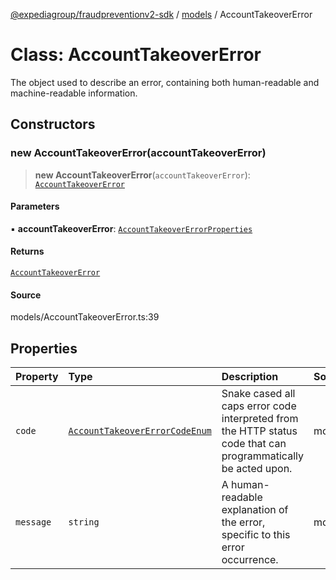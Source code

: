 [@expediagroup/fraudpreventionv2-sdk](../../index.md) / [models](../index.md) / AccountTakeoverError

# Class: AccountTakeoverError

The object used to describe an error, containing both human-readable and machine-readable information.

## Constructors

### new AccountTakeoverError(accountTakeoverError)

> **new AccountTakeoverError**(`accountTakeoverError`): [`AccountTakeoverError`](AccountTakeoverError.md)

#### Parameters

▪ **accountTakeoverError**: [`AccountTakeoverErrorProperties`](../interfaces/AccountTakeoverErrorProperties.md)

#### Returns

[`AccountTakeoverError`](AccountTakeoverError.md)

#### Source

models/AccountTakeoverError.ts:39

## Properties

| Property | Type | Description | Source |
| :------ | :------ | :------ | :------ |
| `code` | [`AccountTakeoverErrorCodeEnum`](../type-aliases/AccountTakeoverErrorCodeEnum.md) | Snake cased all caps error code interpreted from the HTTP status code that can programmatically be acted upon. | models/AccountTakeoverError.ts:32 |
| `message` | `string` | A human-readable explanation of the error, specific to this error occurrence. | models/AccountTakeoverError.ts:37 |
